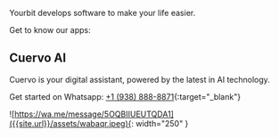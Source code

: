 Yourbit develops software to make your life easier. 

Get to know our apps:

## Cuervo AI

Cuervo is your digital assistant, powered by the latest in AI technology. 

Get started on Whatsapp: [+1 (938) 888-8871](https://wa.me/message/5OQBIIUEUTQDA1){:target="_blank"}

![https://wa.me/message/5OQBIIUEUTQDA1]({{site.url}}/assets/wabaqr.jpeg){: width="250" }
